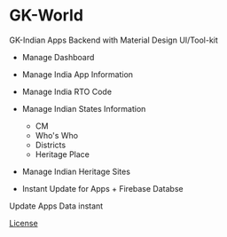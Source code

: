 # GK-World
GK-Indian Apps Backend with Material Design UI/Tool-kit

- Manage Dashboard
- Manage India App Information
- Manage India RTO Code
- Manage Indian States Information 
  - CM
  - Who's Who
  - Districts
  - Heritage Place
  
- Manage Indian Heritage Sites
- Instant Update for Apps + Firebase Databse

Update Apps Data instant

<a href="https://opendatacommons.org/licenses/pddl/1.0/">License</a>
